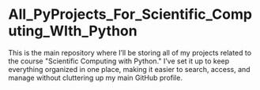 # All_PyProjects_For_Scientific_Computing_WIth_Python
This is the main repository where I’ll be storing all of my projects related to the course "Scientific Computing with Python."  I’ve set it up to keep everything organized in one place, making it easier to search, access, and manage without cluttering up my main GitHub profile.
